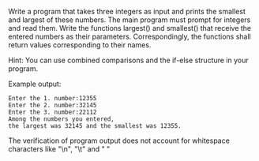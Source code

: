 Write a program that takes three integers as input and prints the smallest and largest of these numbers. The main program must prompt for integers and read them. Write the functions largest() and smallest() that receive the entered numbers as their parameters. Correspondingly, the functions shall return values corresponding to their names.

Hint:
You can use combined comparisons and the if-else structure in your program.

Example output:
```
Enter the 1. number:12355
Enter the 2. number:32145
Enter the 3. number:22112
Among the numbers you entered,
the largest was 32145 and the smallest was 12355.
```

The verification of program output does not account for whitespace characters like "\n", "\t" and " "